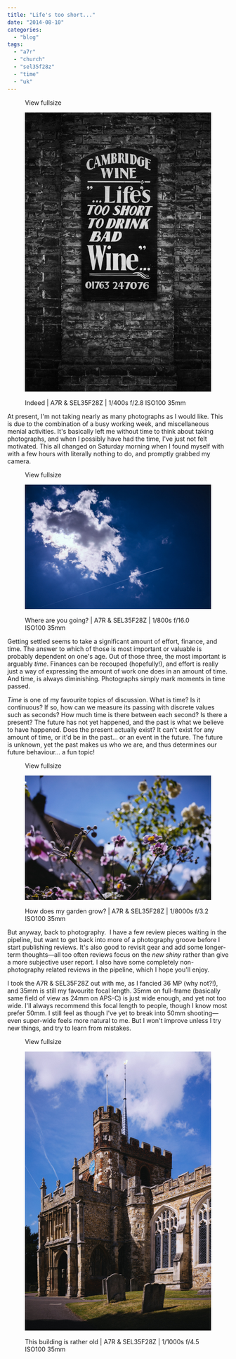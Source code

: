 ```yaml
---
title: "Life's too short..."
date: "2014-08-10"
categories: 
  - "blog"
tags: 
  - "a7r"
  - "church"
  - "sel35f28z"
  - "time"
  - "uk"
---
```


<figure>

View fullsize

![Indeed | A7R &amp; SEL35F28Z |&nbsp;1/400s f/2.8 ISO100 35mm](/assets/images/f3e58-20140809dsc02066-ilce-7r.jpg)

<figcaption>



Indeed | A7R & SEL35F28Z | 1/400s f/2.8 ISO100 35mm





</figcaption>



</figure>

At present, I'm not taking nearly as many photographs as I would like. This is due to the combination of a busy working week, and miscellaneous menial activities. It's basically left me without time to think about taking photographs, and when I possibly have had the time, I've just not felt motivated. This all changed on Saturday morning when I found myself with with a few hours with literally nothing to do, and promptly grabbed my camera.

<figure>

View fullsize

![Where are you going?&nbsp;|&nbsp;A7R &amp; SEL35F28Z&nbsp;|&nbsp;1/800s f/16.0 ISO100 35mm](/assets/images/895e5-20140809dsc02060-ilce-7r.jpg)

<figcaption>



Where are you going? | A7R & SEL35F28Z | 1/800s f/16.0 ISO100 35mm





</figcaption>



</figure>

Getting settled seems to take a significant amount of effort, finance, and time. The answer to which of those is most important or valuable is probably dependent on one's age. Out of those three, the most important is arguably _time_. Finances can be recouped (hopefully!), and effort is really just a way of expressing the amount of work one does in an amount of time. And time, is always diminishing. Photographs simply mark moments in time passed. 

_Time_ is one of my favourite topics of discussion. What is time? Is it continuous? If so, how can we measure its passing with discrete values such as seconds? How much time is there between each second? Is there a present? The future has not yet happened, and the past is what we believe to have happened. Does the present actually exist? It can't exist for any amount of time, or it'd be in the past... or an event in the future. The future is unknown, yet the past makes us who we are, and thus determines our future behaviour... a fun topic!

<figure>

View fullsize

![How does my garden grow?&nbsp;|&nbsp;A7R &amp; SEL35F28Z&nbsp;|&nbsp;1/8000s f/3.2 ISO100 35mm](/assets/images/6259e-20140809dsc02061-ilce-7r.jpg)

<figcaption>



How does my garden grow? | A7R & SEL35F28Z | 1/8000s f/3.2 ISO100 35mm





</figcaption>



</figure>

But anyway, back to photography.  I have a few review pieces waiting in the pipeline, but want to get back into more of a photography groove before I start publishing reviews. It's also good to revisit gear and add some longer-term thoughts—all too often reviews focus on the _new shiny_ rather than give a more subjective user report. I also have some completely non-photography related reviews in the pipeline, which I hope you'll enjoy.

I took the A7R & SEL35F28Z out with me, as I fancied 36 MP (why not?!), and 35mm is still my favourite focal length. 35mm on full-frame (basically same field of view as 24mm on APS-C) is just wide enough, and yet not too wide. I'll always recommend this focal length to people, though I know most prefer 50mm. I still feel as though I've yet to break into 50mm shooting—even super-wide feels more natural to me. But I won't improve unless I try new things, and try to learn from mistakes.

<figure>

View fullsize

![This building is rather old | A7R &amp; SEL35F28Z&nbsp;|&nbsp;1/1000s f/4.5 ISO100 35mm](/assets/images/b0dca-image-asset.jpeg)

<figcaption>



This building is rather old | A7R & SEL35F28Z | 1/1000s f/4.5 ISO100 35mm





</figcaption>



</figure>
